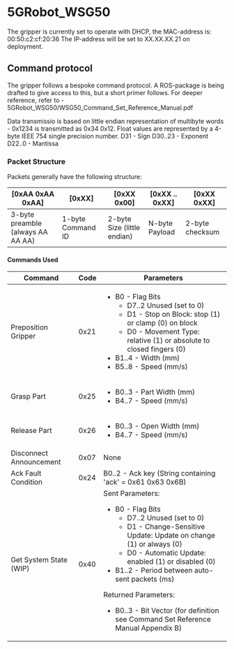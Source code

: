 # 5GRobot_WSG50

The gripper is currently set to operate with DHCP, the MAC-address is: 00:50:c2:cf:20:36
The IP-address will be set to XX.XX.XX.21 on deployment.

## Command protocol
The gripper follows a bespoke command protocol. A ROS-package is being drafted to give access to this, but a short
primer follows. For deeper reference, refer to - 5GRobot_WSG50/WSG50_Command_Set_Reference_Manual.pdf

Data transmissio is based on little endian representation of multibyte words - 0x1234 is transmitted as 0x34 0x12.
Float values are represented by a 4-byte IEEE 754 single precision number.
D31     - Sign
D30..23 - Exponent
D22..0  - Mantissa

### Packet Structure
Packets generally have the following structure:

| [0xAA 0xAA 0xAA] | [0xXX] | [0xXX 0x00] | [0xXX .. 0xXX] | [0xXX 0xXX] |
|------------------|--------|-------------|----------------|-------------|
|3-byte preamble (always AA AA AA)  |  1-byte Command ID  |  2-byte Size (little endian)  |  N-byte Payload  |  2-byte checksum |

#### Commands Used
|         Command         | Code | Parameters |
|-------------------------|------|------------|
| Preposition Gripper     | 0x21 | <ul><li>B0 - Flag Bits <ul><li>D7..2 Unused (set to 0)</li><li>D1 - Stop on Block: stop (1) or clamp (0) on block</li><li>D0 - Movement Type: relative (1) or absolute to closed fingers (0)</li></ul></li><li>B1..4 - Width (mm)</li><li>B5..8 - Speed (mm/s)</li></ul> |
| Grasp Part              | 0x25 | <ul><li>B0..3 - Part Width (mm)</li><li>B4..7 - Speed (mm/s)</li></ul> |
| Release Part            | 0x26 | <ul><li>B0..3 - Open Width (mm)</li><li>B4..7 - Speed (mm/s)</li></ul> |
| Disconnect Announcement | 0x07 | None |
| Ack Fault Condition     | 0x24 | B0..2 - Ack key (String containing 'ack' = 0x61 0x63 0x6B) |
| Get System State (WIP)  | 0x40 | Sent Parameters: <ul><li>B0 - Flag Bits <ul><li>D7..2 Unused (set to 0)</li><li>D1 - Change-Sensitive Update: Update on change (1) or always (0)</li><li>D0 - Automatic Update: enabled (1) or disabled (0)</li></ul></li><li>B1..2 - Period between auto-sent packets (ms)</li></ul>Returned Parameters:<ul><li>B0..3 - Bit Vector (for definition see Command Set Reference Manual Appendix B)</li></ul> |
